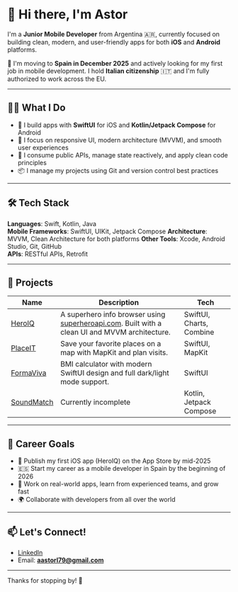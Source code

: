 # 👋 Hi there, I'm Astor

I'm a **Junior Mobile Developer** from Argentina 🇦🇷, currently focused on building clean, modern, and user-friendly apps for both **iOS** and **Android** platforms.

🎯 I'm moving to **Spain in December 2025** and actively looking for my first job in mobile development. I hold **Italian citizenship** 🇮🇹 and I'm fully authorized to work across the EU.

---

## 🧑‍💻 What I Do

- 🚀 I build apps with **SwiftUI** for iOS and **Kotlin/Jetpack Compose** for Android
- 🎨 I focus on responsive UI, modern architecture (MVVM), and smooth user experiences
- 📡 I consume public APIs, manage state reactively, and apply clean code principles
- 📦 I manage my projects using Git and version control best practices

---

## 🛠️ Tech Stack

**Languages**: Swift, Kotlin, Java  
**Mobile Frameworks**: SwiftUI, UIKit, Jetpack Compose 
**Architecture**: MVVM, Clean Architecture for both platforms
**Other Tools**: Xcode, Android Studio, Git, GitHub  
**APIs**: RESTful APIs, Retrofit

---

## 🚀 Projects

| Name        | Description                                                                 | Tech |
|-------------|-----------------------------------------------------------------------------|------|
| [HeroIQ](https://github.com/aastorl/HeroIQ) | A superhero info browser using [superheroapi.com](https://superheroapi.com/). Built with a clean UI and MVVM architecture. | SwiftUI, Charts, Combine |
| [PlaceIT](https://github.com/aastorl/PlaceIT) | Save your favorite places on a map with MapKit and plan visits. | SwiftUI, MapKit |
| [FormaViva](https://github.com/aastorl/FormaViva) | BMI calculator with modern SwiftUI design and full dark/light mode support. | SwiftUI |
| [SoundMatch](https://github.com/aastorl/SoundMatch) | Currently incomplete | Kotlin, Jetpack Compose |

---

## 🎯 Career Goals

- 📲 Publish my first iOS app (HeroIQ) on the App Store by mid-2025
- 🇪🇸 Start my career as a mobile developer in Spain by the beginning of 2026
- 💼 Work on real-world apps, learn from experienced teams, and grow fast
- 🌍 Collaborate with developers from all over the world

---

## 📫 Let's Connect!

- [LinkedIn](https://www.linkedin.com/in/astor-ludue%C3%B1a-44b2881a9/) 
- Email: **aastorl79@gmail.com**

---

Thanks for stopping by! 🙌
